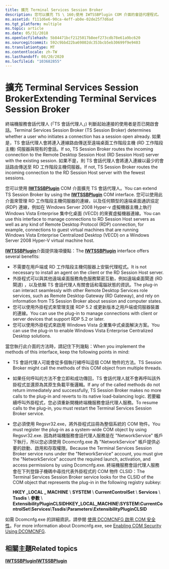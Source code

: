 ```yaml
---
title: 擴充 Terminal Services Session Broker
description: 您可以擴充 TS \ 160;使用 IWTSSBPlugin COM 介面的會話代理程式。
ms.assetid: f111d6e6-90ca-4eff-ab0e-02de25f7d6ad
ms.tgt_platform: multiple
ms.topic: article
ms.date: 05/31/2018
ms.openlocfilehash: 5b84471bcf2125017b8eef273cdb78e61a9bc620
ms.sourcegitcommit: 592c9bbd22ba69802dc353bcb5eb30699f9e9403
ms.translationtype: MT
ms.contentlocale: zh-TW
ms.lasthandoff: 08/20/2020
ms.locfileid: "103682855"
---
```

# <a name="extending-terminal-services-session-broker"></a><span data-ttu-id="c6068-103">擴充 Terminal Services Session Broker</span><span class="sxs-lookup"><span data-stu-id="c6068-103">Extending Terminal Services Session Broker</span></span>

<span data-ttu-id="c6068-104">終端機服務會話代理人 (「TS 會話代理人」) 判斷起始連接的使用者是否已開啟會話。</span><span class="sxs-lookup"><span data-stu-id="c6068-104">Terminal Services Session Broker (TS Session Broker) determines whether a user who initiates a connection has a session open already.</span></span> <span data-ttu-id="c6068-105">如果是，TS 會話代理人會將連入連線路由傳送至遠端桌面工作階段主機 (RD 工作階段主機) 伺服器與現有的會話。</span><span class="sxs-lookup"><span data-stu-id="c6068-105">If so, TS Session Broker routes the incoming connection to the Remote Desktop Session Host (RD Session Host) server with the existing session.</span></span> <span data-ttu-id="c6068-106">如果不是，則 TS 會話代理人會將連入連線以最少的會話路由傳送至 RD 工作階段主機伺服器。</span><span class="sxs-lookup"><span data-stu-id="c6068-106">If not, TS Session Broker routes the incoming connection to the RD Session Host server with the fewest sessions.</span></span>

<span data-ttu-id="c6068-107">您可以使用 [**IWTSSBPlugin**](/windows/desktop/api/Tssbx/nn-tssbx-iwtssbplugin) COM 介面擴充 TS 會話代理人。</span><span class="sxs-lookup"><span data-stu-id="c6068-107">You can extend TS Session Broker by using the [**IWTSSBPlugin**](/windows/desktop/api/Tssbx/nn-tssbx-iwtssbplugin) COM interface.</span></span> <span data-ttu-id="c6068-108">您可以使用此介面來管理 RD 工作階段主機伺服器的連線，以及任何類型的遠端桌面通訊協定 (RDP) 連線，例如在 Windows Server 2008 Hyper-v 虛擬機器主機上執行 Windows Vista Enterprise 集中化桌面 (VECD) 的來賓虛擬機器連線。</span><span class="sxs-lookup"><span data-stu-id="c6068-108">You can use this interface to manage connections to RD Session Host servers as well as any kind of Remote Desktop Protocol (RDP) connection, for example, connections to guest virtual machines that are running Windows Vista Enterprise Centralized Desktop (VECD) on a Windows Server 2008 Hyper-V virtual machine host.</span></span>

<span data-ttu-id="c6068-109">[**IWTSSBPlugin**](/windows/desktop/api/Tssbx/nn-tssbx-iwtssbplugin)介面提供幾項優點：</span><span class="sxs-lookup"><span data-stu-id="c6068-109">The [**IWTSSBPlugin**](/windows/desktop/api/Tssbx/nn-tssbx-iwtssbplugin) interface offers several benefits:</span></span>

-   <span data-ttu-id="c6068-110">不需要在用戶端或 RD 工作階段主機伺服器上安裝代理程式。</span><span class="sxs-lookup"><span data-stu-id="c6068-110">It is not necessary to install an agent on the client or the RD Session Host server.</span></span>
-   <span data-ttu-id="c6068-111">外掛程式可以與其他遠端桌面服務角色服務緊密互動，例如遠端桌面閘道 (RD 閘道) ，以及依賴 TS 會話代理人有關會話和電腦狀態的資訊。</span><span class="sxs-lookup"><span data-stu-id="c6068-111">The plug-in can interact seamlessly with other Remote Desktop Services role services, such as Remote Desktop Gateway (RD Gateway), and rely on information from TS Session Broker about session and computer states.</span></span>
-   <span data-ttu-id="c6068-112">您可以使用外掛程式來管理支援 RDP 5.2 或更新版本之用戶端或伺服器裝置的連線。</span><span class="sxs-lookup"><span data-stu-id="c6068-112">You can use the plug-in to manage connections with client or server devices that support RDP 5.2 or later.</span></span>
-   <span data-ttu-id="c6068-113">您可以使用外掛程式來啟用 Windows Vista 企業集中式桌面解決方案。</span><span class="sxs-lookup"><span data-stu-id="c6068-113">You can use the plug-in to enable Windows Vista Enterprise Centralized Desktop solutions.</span></span>

<span data-ttu-id="c6068-114">當您執行此介面的方法時，請記住下列幾點：</span><span class="sxs-lookup"><span data-stu-id="c6068-114">When you implement the methods of this interface, keep the following points in mind:</span></span>

-   <span data-ttu-id="c6068-115">TS 會話代理人可能會從多個執行緒呼叫這個 COM 物件的方法。</span><span class="sxs-lookup"><span data-stu-id="c6068-115">TS Session Broker might call the methods of this COM object from multiple threads.</span></span>
-   <span data-ttu-id="c6068-116">如果任何呼叫的方法不會立即和成功傳回，TS 會話代理人就不會再呼叫該外掛程式並還原為其原生負載平衡邏輯。</span><span class="sxs-lookup"><span data-stu-id="c6068-116">If any of the called methods do not return immediately and successfully, TS Session Broker makes no more calls to the plug-in and reverts to its native load-balancing logic.</span></span> <span data-ttu-id="c6068-117">若要繼續呼叫外掛程式，您必須重新開機終端機服務會話代理人服務。</span><span class="sxs-lookup"><span data-stu-id="c6068-117">To resume calls to the plug-in, you must restart the Terminal Services Session Broker service.</span></span>
-   <span data-ttu-id="c6068-118">您必須使用 Regsvr32.exe，將外掛程式註冊為整個系統的 COM 物件。</span><span class="sxs-lookup"><span data-stu-id="c6068-118">You must register the plug-in as a system-wide COM object by using Regsvr32.exe.</span></span> <span data-ttu-id="c6068-119">因為終端機服務會話代理人服務是在 "NetworkService" 帳戶下執行，所以您必須使用 Dcomcnfg.exe 為 "NetworkService" 帳戶提供必要的啟動、啟用和存取權限。</span><span class="sxs-lookup"><span data-stu-id="c6068-119">Because the Terminal Services Session Broker service runs under the "NetworkService" account, you must give the "NetworkService" account the required launch, activation, and access permissions by using Dcomcnfg.exe.</span></span> <span data-ttu-id="c6068-120">終端機服務會話代理人服務會在下列登錄子機碼中尋找代表外掛程式的 COM 物件 CLSID：</span><span class="sxs-lookup"><span data-stu-id="c6068-120">The Terminal Services Session Broker service looks for the CLSID of the COM object that represents the plug-in in the following registry subkey:</span></span>

    <span data-ttu-id="c6068-121">**HKEY \_LOCAL \_ MACHINE** \\ **SYSTEM** \\ **CurrentControlSet** \\ **Services** \\ **Tssdis** \\ **參數** \\ **ExtensibilityPluginCLSID**</span><span class="sxs-lookup"><span data-stu-id="c6068-121">**HKEY\_LOCAL\_MACHINE**\\**SYSTEM**\\**CurrentControlSet**\\**Services**\\**Tssdis**\\**Parameters**\\**ExtensibilityPluginCLSID**</span></span>

<span data-ttu-id="c6068-122">如需 Dcomcnfg.exe 的詳細資訊，請參閱 [使用 DCOMCNFG 啟用 COM 安全性](/windows/desktop/com/enabling-com-security-using-dcomcnfg)。</span><span class="sxs-lookup"><span data-stu-id="c6068-122">For more information about Dcomcnfg.exe, see [Enabling COM Security Using DCOMCNFG](/windows/desktop/com/enabling-com-security-using-dcomcnfg).</span></span>

## <a name="related-topics"></a><span data-ttu-id="c6068-123">相關主題</span><span class="sxs-lookup"><span data-stu-id="c6068-123">Related topics</span></span>

<dl> <dt>

[<span data-ttu-id="c6068-124">**IWTSSBPlugin**</span><span class="sxs-lookup"><span data-stu-id="c6068-124">**IWTSSBPlugin**</span></span>](/windows/desktop/api/Tssbx/nn-tssbx-iwtssbplugin)
</dt> </dl>

 

 